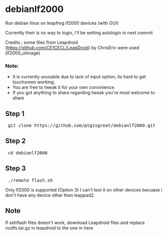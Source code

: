 # debianlf2000
Run debian linux on leapfrog lf2000 devices (with GUI)

Currently their is no way to login, i'll be setting autologin in next commit 

Credits ; some files from Leapdroid (https://github.com/CE1CECL/LeapDroid) by ChrisEric were used (lf2000_ulimage)

### Note: 
- It is currently unusable due to lack of input option, its hard to get touchsreen working.
- You are free to tweak it for your own convinience.
-  If you got anything to share regarding tweak you're most welcome to share
  
      

## Step 1
<pre> git clone https://github.com/ptgisgreat/debianlf2000.git </pre>

## Step 2
<pre> cd debianlf2000 </pre>

## Step 3
<pre> ./remote_flash.sh </pre>

Only lf2000 is supported (Option 3)
I can't test it on other devices becuase i don't have any device other than leappad2.

## Note 
If sshflash files doesn't work, download Leapdroid files and replace rootfs.tar.gz in leapdroid to the one in here 

